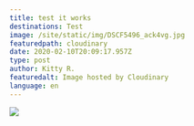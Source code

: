 ```yaml
---
title: test it works
destinations: Test
image: /site/static/img/DSCF5496_ack4vg.jpg
featuredpath: cloudinary
date: 2020-02-10T20:09:17.957Z
type: post
author: Kitty R.
featuredalt: Image hosted by Cloudinary
language: en
---
```

![](/site/static/img/DSCF5496_ack4vg.jpg)
